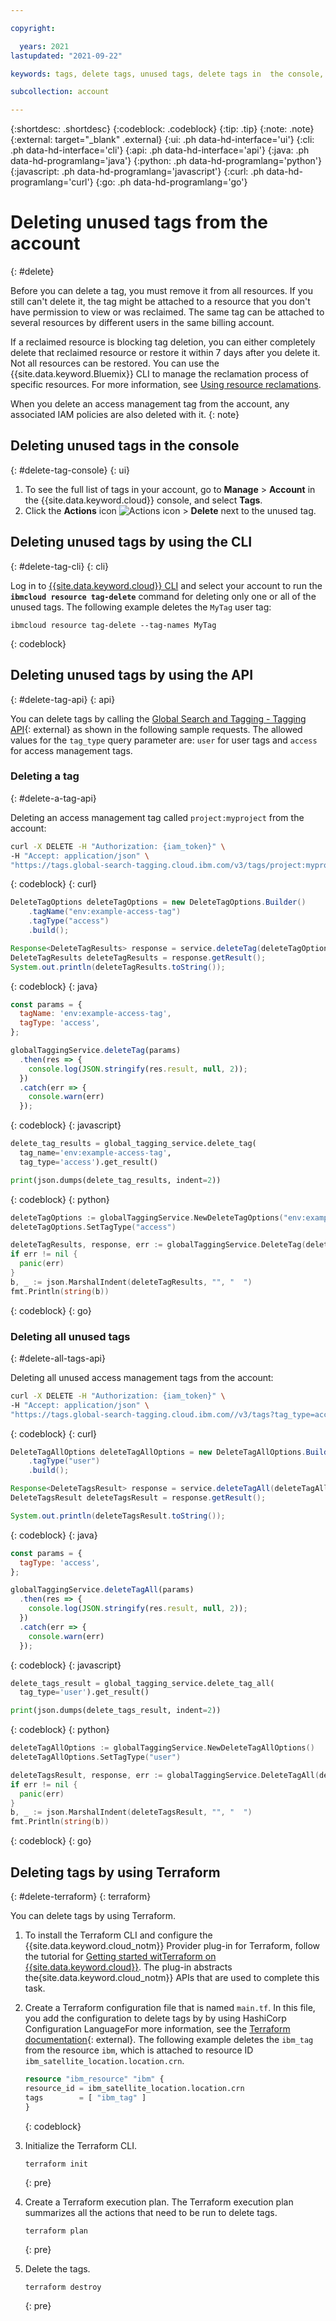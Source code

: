 ```yaml
---

copyright:

  years: 2021
lastupdated: "2021-09-22"

keywords: tags, delete tags, unused tags, delete tags in  the console, delete  tags cli, delete tags api

subcollection: account

---
```


{:shortdesc: .shortdesc}
{:codeblock: .codeblock}
{:tip: .tip}
{:note: .note}
{:external: target="_blank" .external}
{:ui: .ph data-hd-interface='ui'}
{:cli: .ph data-hd-interface='cli'}
{:api: .ph data-hd-interface='api'}
{:java: .ph data-hd-programlang='java'}
{:python: .ph data-hd-programlang='python'}
{:javascript: .ph data-hd-programlang='javascript'}
{:curl: .ph data-hd-programlang='curl'}
{:go: .ph data-hd-programlang='go'}

# Deleting unused tags from the account
{: #delete}

Before you can delete a tag, you must remove it from all resources. If you still can't delete it, the tag might be attached to a resource that you don't have permission to view or was reclaimed. The same tag can be attached to several resources by different users in the same billing account.

If a reclaimed resource is blocking tag deletion, you can either completely delete that reclaimed resource or restore it within 7 days after you delete it. Not all resources can be restored. You can use the {{site.data.keyword.Bluemix}} CLI to manage the reclamation process of specific resources. For more information, see [Using resource reclamations](/docs/account?topic=account-resource-reclamation).

When you delete an access management tag from the account, any associated IAM policies are also deleted with it.
{: note}

## Deleting unused tags in the console
{: #delete-tag-console}
{: ui}

1. To see the full list of tags in your account, go to **Manage** > **Account** in the {{site.data.keyword.cloud}} console, and select **Tags**.
2. Click the **Actions** icon ![Actions icon](../icons/action-menu-icon.svg "Actions") > **Delete** next to the unused tag.

## Deleting unused tags by using the CLI
{: #delete-tag-cli}
{: cli}

Log in to [{{site.data.keyword.cloud}} CLI](/docs/cli?topic=cli-getting-started) and select your account to run the **`ibmcloud resource tag-delete`** command for deleting only one or all of the unused tags. The following example deletes the `MyTag` user tag:

```
ibmcloud resource tag-delete --tag-names MyTag
```
{: codeblock}

## Deleting unused tags by using the API
{: #delete-tag-api}
{: api}

You can delete tags by calling the [Global Search and Tagging - Tagging API](https://{DomainName}/apidocs/tagging#delete-tag-all){: external} as shown in the following sample requests. The allowed values for the `tag_type` query parameter are: `user` for user tags and `access` for access management tags.

### Deleting a tag 
{: #delete-a-tag-api}

Deleting an access management tag called `project:myproject` from the account:
```bash
curl -X DELETE -H "Authorization: {iam_token}" \
-H "Accept: application/json" \
"https://tags.global-search-tagging.cloud.ibm.com/v3/tags/project:myproject?tag_type=access"
```
{: codeblock}
{: curl}

```java
DeleteTagOptions deleteTagOptions = new DeleteTagOptions.Builder()
    .tagName("env:example-access-tag")
    .tagType("access")
    .build();

Response<DeleteTagResults> response = service.deleteTag(deleteTagOptions).execute();
DeleteTagResults deleteTagResults = response.getResult();
System.out.println(deleteTagResults.toString());
```
{: codeblock}
{: java}

```javascript
const params = {
  tagName: 'env:example-access-tag',
  tagType: 'access',
};

globalTaggingService.deleteTag(params)
  .then(res => {
    console.log(JSON.stringify(res.result, null, 2));
  })
  .catch(err => {
    console.warn(err)
  });
```
{: codeblock}
{: javascript}

```python
delete_tag_results = global_tagging_service.delete_tag(
  tag_name='env:example-access-tag',
  tag_type='access').get_result()

print(json.dumps(delete_tag_results, indent=2))
```
{: codeblock}
{: python}

```go
deleteTagOptions := globalTaggingService.NewDeleteTagOptions("env:example-access-tag")
deleteTagOptions.SetTagType("access")

deleteTagResults, response, err := globalTaggingService.DeleteTag(deleteTagOptions)
if err != nil {
  panic(err)
}
b, _ := json.MarshalIndent(deleteTagResults, "", "  ")
fmt.Println(string(b))
```
{: codeblock}
{: go}
    
### Deleting all unused tags 
{: #delete-all-tags-api}

Deleting all unused access management tags from the account:
```bash
curl -X DELETE -H "Authorization: {iam_token}" \
-H "Accept: application/json" \
"https://tags.global-search-tagging.cloud.ibm.com//v3/tags?tag_type=access"
```
{: codeblock}
{: curl}

```java
DeleteTagAllOptions deleteTagAllOptions = new DeleteTagAllOptions.Builder()
    .tagType("user")
    .build();

Response<DeleteTagsResult> response = service.deleteTagAll(deleteTagAllOptions).execute();
DeleteTagsResult deleteTagsResult = response.getResult();

System.out.println(deleteTagsResult.toString());
```
{: codeblock}
{: java}

```javascript
const params = {
  tagType: 'access',
};

globalTaggingService.deleteTagAll(params)
  .then(res => {
    console.log(JSON.stringify(res.result, null, 2));
  })
  .catch(err => {
    console.warn(err)
  });
```
{: codeblock}
{: javascript}

```python
delete_tags_result = global_tagging_service.delete_tag_all(
  tag_type='user').get_result()

print(json.dumps(delete_tags_result, indent=2))
```
{: codeblock}
{: python}

```go
deleteTagAllOptions := globalTaggingService.NewDeleteTagAllOptions()
deleteTagAllOptions.SetTagType("user")

deleteTagsResult, response, err := globalTaggingService.DeleteTagAll(deleteTagAllOptions)
if err != nil {
  panic(err)
}
b, _ := json.MarshalIndent(deleteTagsResult, "", "  ")
fmt.Println(string(b))
```
{: codeblock}
{: go}


## Deleting tags by using Terraform
{: #delete-terraform}
{: terraform}

You can delete tags by using Terraform. 

1. To install the Terraform CLI and configure the {{site.data.keyword.cloud_notm}} Provider plug-in for Terraform, follow the tutorial for [Getting started witTerraform on {{site.data.keyword.cloud}}](/docs/ibm-cloud-provider-for-terraform?topic=ibm-cloud-provider-for-terraform-getting-started). The plug-in abstracts the{site.data.keyword.cloud_notm}} APIs that are used to complete this task.

1. Create a Terraform configuration file that is named `main.tf`. In this file, you add the configuration to delete tags by by using HashiCorp Configuration LanguageFor more information, see the [Terraform documentation](https://www.terraform.io/docs/language/index.html){: external}. The following example deletes the `ibm_tag` from the resource `ibm`, which is attached to resource ID `ibm_satellite_location.location.crn`.

   ```terraform
   resource "ibm_resource" "ibm" {
   resource_id = ibm_satellite_location.location.crn
   tags        = [ "ibm_tag" ]
   }
   ```
   {: codeblock}

1. Initialize the Terraform CLI.

   ```
   terraform init
   ```
   {: pre}

1. Create a Terraform execution plan. The Terraform execution plan summarizes all the actions that need to be run to delete tags.

   ```
   terraform plan
   ```
   {: pre}

1. Delete the tags.

   ```
   terraform destroy
   ```
   {: pre}
   